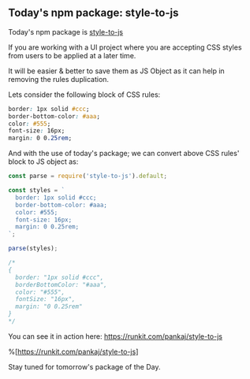 ## Today's npm package: style-to-js

Today's npm package is [style-to-js](https://www.npm/js.com/package/style-to-js)

If you are working with a UI project where you are accepting CSS styles from users to be applied at a later time.

It will be easier & better to save them as JS Object as it can help in removing the rules duplication.

Lets consider the following block of CSS rules:
```css
border: 1px solid #ccc;
border-bottom-color: #aaa;
color: #555;
font-size: 16px;
margin: 0 0.25rem;
```

And with the use of today's package; we can convert above CSS rules' block to JS object as:

```js
const parse = require('style-to-js').default;

const styles = `
  border: 1px solid #ccc;
  border-bottom-color: #aaa;
  color: #555;
  font-size: 16px;
  margin: 0 0.25rem;
`;

parse(styles);

/*
{
  border: "1px solid #ccc",
  borderBottomColor: "#aaa",
  color: "#555",
  fontSize: "16px",
  margin: "0 0.25rem"
}
*/
```

You can see it in action here: https://runkit.com/pankaj/style-to-js

%[https://runkit.com/pankaj/style-to-js]

Stay tuned for tomorrow's package of the Day.